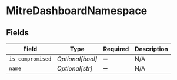 # MitreDashboardNamespace


## Fields

| Field              | Type               | Required           | Description        |
| ------------------ | ------------------ | ------------------ | ------------------ |
| `is_compromised`   | *Optional[bool]*   | :heavy_minus_sign: | N/A                |
| `name`             | *Optional[str]*    | :heavy_minus_sign: | N/A                |